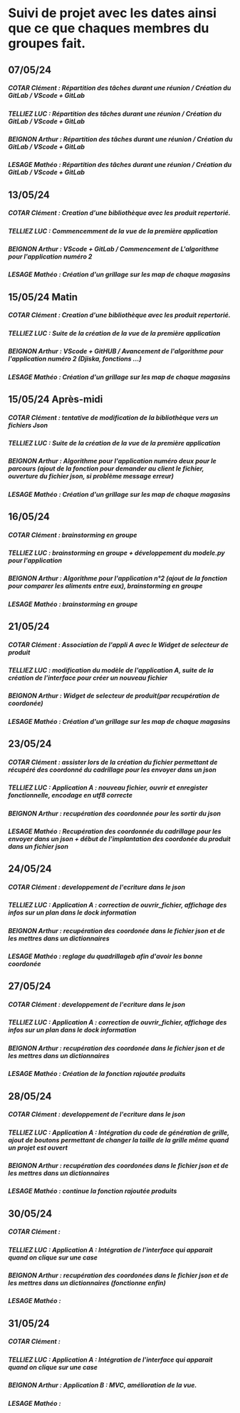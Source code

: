 # Suivi de projet avec les dates ainsi que ce que chaques membres du groupes fait.

## 07/05/24 

##### COTAR Clément  : Répartition des tâches durant une réunion / Création du GitLab / VScode + GitLab
##### TELLIEZ LUC : Répartition des tâches durant une réunion / Création du GitLab / VScode + GitLab
##### BEIGNON Arthur : Répartition des tâches durant une réunion / Création du GitLab / VScode + GitLab
##### LESAGE Mathéo : Répartition des tâches durant une réunion / Création du GitLab / VScode + GitLab

## 13/05/24 

##### COTAR Clément  : Creation d'une bibliothèque avec les produit repertorié.
##### TELLIEZ LUC : Commencemment de la vue de la première application
##### BEIGNON Arthur : VScode + GitLab / Commencement de L'algorithme pour l'application numéro 2 
##### LESAGE Mathéo : Création d'un grillage sur les map de chaque magasins

## 15/05/24 Matin

##### COTAR Clément  : Creation d'une bibliothèque avec les produit repertorié.
##### TELLIEZ LUC : Suite de la création de la vue de la première application
##### BEIGNON Arthur : VScode + GitHUB / Avancement de l'algorithme pour l'application numéro 2 (Djiska, fonctions ...)
##### LESAGE Mathéo : Création d'un grillage sur les map de chaque magasins

## 15/05/24 Après-midi

##### COTAR Clément  : tentative de modification de la bibliothèque vers un fichiers Json
##### TELLIEZ LUC : Suite de la création de la vue de la première application
##### BEIGNON Arthur : Algorithme pour l'application numéro deux pour le parcours (ajout de la fonction pour demander au client le fichier, ouverture du fichier json, si problème message erreur)
##### LESAGE Mathéo : Création d'un grillage sur les map de chaque magasins


## 16/05/24

##### COTAR Clément  : brainstorming en groupe 
##### TELLIEZ LUC : brainstorming en groupe + développement du modele.py pour l'application
##### BEIGNON Arthur : Algorithme pour l'application n°2 (ajout de la fonction pour comparer les aliments entre eux), brainstorming en groupe 
##### LESAGE Mathéo : brainstorming en groupe

## 21/05/24

##### COTAR Clément  : Association de l'appli A avec le Widget de selecteur de produit
##### TELLIEZ LUC : modification du modèle de l'application A, suite de la création de l'interface pour créer un nouveau fichier
##### BEIGNON Arthur : Widget de selecteur de produit(par recupération de coordonée)
##### LESAGE Mathéo : Création d'un grillage sur les map de chaque magasins 


## 23/05/24

##### COTAR Clément  : assister lors de la création du fichier permettant de récupéré des coordonné du cadrillage pour les envoyer dans un json
##### TELLIEZ LUC : Application A : nouveau fichier, ouvrir et enregister fonctionnelle, encodage en utf8 correcte
##### BEIGNON Arthur : recupération des coordonnée pour les sortir du json
##### LESAGE Mathéo : Recupération des coordonnée du cadrillage pour les envoyer dans un json  + début de l'implantation des coordonée du produit dans un fichier json 


## 24/05/24

##### COTAR Clément  :  developpement de l'ecriture dans le json
##### TELLIEZ LUC : Application A : correction de ouvrir_fichier, affichage des infos sur un plan dans le dock information
##### BEIGNON Arthur : recupération des coordonée dans le fichier json et de les mettres dans un dictionnaires 
##### LESAGE Mathéo : reglage du quadrillageb afin d'avoir les bonne coordonée 


## 27/05/24

##### COTAR Clément  :  developpement de l'ecriture dans le json
##### TELLIEZ LUC : Application A : correction de ouvrir_fichier, affichage des infos sur un plan dans le dock information
##### BEIGNON Arthur : recupération des coordonée dans le fichier json et de les mettres dans un dictionnaires 
##### LESAGE Mathéo : Création de la fonction rajoutée produits


## 28/05/24

##### COTAR Clément  :  developpement de l'ecriture dans le json
##### TELLIEZ LUC : Application A : Intégration du code de génération de grille, ajout de boutons permettant de changer la taille de la grille même quand un projet est ouvert
##### BEIGNON Arthur : recupération des coordonées dans le fichier json et de les mettres dans un dictionnaires 
##### LESAGE Mathéo : continue la fonction rajoutée produits

## 30/05/24

##### COTAR Clément  :  
##### TELLIEZ LUC : Application A : Intégration de l'interface qui apparait quand on clique sur une case
##### BEIGNON Arthur : recupération des coordonées dans le fichier json et de les mettres dans un dictionnaires (fonctionne enfin)  
##### LESAGE Mathéo : 


## 31/05/24

##### COTAR Clément  :  
##### TELLIEZ LUC : Application A : Intégration de l'interface qui apparait quand on clique sur une case
##### BEIGNON Arthur : Application B : MVC, amélioration de la vue.  
##### LESAGE Mathéo : 
